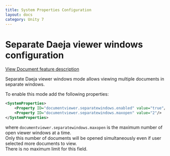 ```yaml
---
title: System Properties Configuration
layout: docs
category: Unity 7
---
```

# Separate Daeja viewer windows configuration

[View Document feature description](../features/document-management/view-document.md)

Separate Daeja viewer windows mode allows viewing multiple documents in separate windows.  

To enable this mode add the following properties:

```xml
<SystemProperties>
    <Property ID="documentviewer.separatewindows.enabled" value="true"/>
    <Property ID="documentviewer.separatewindows.maxopen" value="2"/>
</SystemProperties>
```
where `documentviewer.separatewindows.maxopen` is the maximum number of open viewer windows at a time.  
Only this number of documents will be opened simultaneously even if user selected more documents to view.  
There is no maximum limit for this field.  
